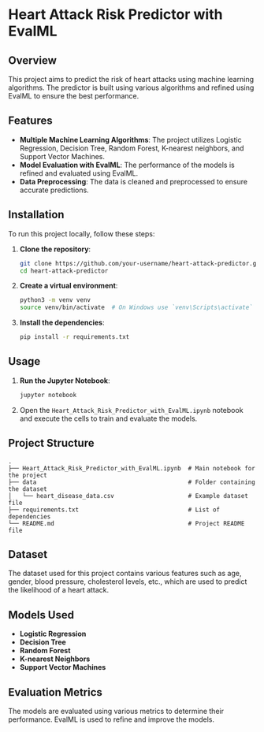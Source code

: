 # Heart Attack Risk Predictor with EvalML

## Overview

This project aims to predict the risk of heart attacks using machine learning algorithms. The predictor is built using various algorithms and refined using EvalML to ensure the best performance. 

## Features

- **Multiple Machine Learning Algorithms**: The project utilizes Logistic Regression, Decision Tree, Random Forest, K-nearest neighbors, and Support Vector Machines.
- **Model Evaluation with EvalML**: The performance of the models is refined and evaluated using EvalML.
- **Data Preprocessing**: The data is cleaned and preprocessed to ensure accurate predictions.

## Installation

To run this project locally, follow these steps:

1. **Clone the repository**:
    ```bash
    git clone https://github.com/your-username/heart-attack-predictor.git
    cd heart-attack-predictor
    ```

2. **Create a virtual environment**:
    ```bash
    python3 -m venv venv
    source venv/bin/activate  # On Windows use `venv\Scripts\activate`
    ```

3. **Install the dependencies**:
    ```bash
    pip install -r requirements.txt
    ```

## Usage

1. **Run the Jupyter Notebook**:
    ```bash
    jupyter notebook
    ```
   
2. Open the `Heart_Attack_Risk_Predictor_with_EvalML.ipynb` notebook and execute the cells to train and evaluate the models.

## Project Structure

```
.
├── Heart_Attack_Risk_Predictor_with_EvalML.ipynb  # Main notebook for the project
├── data                                           # Folder containing the dataset
│   └── heart_disease_data.csv                     # Example dataset file
├── requirements.txt                               # List of dependencies
└── README.md                                      # Project README file
```

## Dataset

The dataset used for this project contains various features such as age, gender, blood pressure, cholesterol levels, etc., which are used to predict the likelihood of a heart attack.

## Models Used

- **Logistic Regression**
- **Decision Tree**
- **Random Forest**
- **K-nearest Neighbors**
- **Support Vector Machines**

## Evaluation Metrics

The models are evaluated using various metrics to determine their performance. EvalML is used to refine and improve the models.